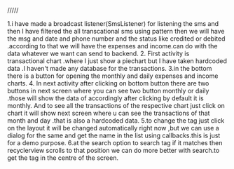 /////

1.i have made a broadcast listener(SmsListener) for listening the sms and then I have filtered the all transcational sms using pattern then we will have the msg and date and phone number and the status like credited or debited .according to that we will have the expenses and income.can do with the data whatever we want can send to backend.
2.
First activity is transactional chart .where I just show a piechart but I have taken hardcoded data .I haven't made any database for the transactions.
3.in the bottom there is a button for opening the monthly and daily expenses and income charts.
4.
In next activity after clicking on bottom button there are two buttons in next screen where you can see two button monthly or daily .those will show the data of accordingly after clicking by default it is monthly.
And to see all the transactions of the respective chart just click on chart it will show next screen where u can see the transactions of that month and day .that is also a hardcoded data.
5.to change the tag just click on the layout it will be changed automatically right now ,but we can use a dialog for the same and get the name in the list using callbacks.this is just for a demo purpose.
6.at the search option to search tag if it matches then recyclerview scrolls to that position we can do more better with search.to get the  tag in the centre of the screen.
